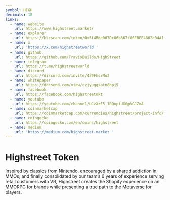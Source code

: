 ```yaml
---
symbol: HIGH
decimals: 18
links:
  - name: website
    url: https://www.highstreet.market/
  - name: explorer
    url: https://bscscan.com/token/0x5f4Bde007Dc06b867f86EBFE4802e34A1fFEEd63
  - name: x
    url: 'https://x.com/highstreetworld '
  - name: github
    url: https://github.com/TravisBuilds/HighStreet
  - name: telegram
    url: https://t.me/highstreetworld
  - name: discord
    url: https://discord.com/invite/439FhsrMu2
  - name: whitepaper
    url: https://docsend.com/view/czjyuggsatn8hpj5
  - name: facebook
    url: https://facebook.com/highstreetmkt
  - name: youtube
    url: https://youtube.com/channel/UCzXzF5_1RQupiUG0pVGJZmA
  - name: coinmarketcap
    url: https://coinmarketcap.com/currencies/highstreet/project-info/
  - name: coingecko
    url: https://coingecko.com/en/coins/highstreet
  - name: medium
    url: 'https://medium.com/highstreet-market '
---
```


# Highstreet Token

Inspired by classics from Nintendo, encouraged by a shared addiction in MMOs, and finally consolidated by our team’s 6 years of experience serving retail customers with VR, Highstreet creates the Shopify experience on an MMORPG for brands while presenting a true path to the Metaverse for players.
